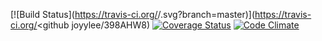 [![Build Status](https://travis-ci.org/<github username>/<repo name>.svg?branch=master)](https://travis-ci.org/<github joyylee/398AHW8)
[![Coverage Status](https://coveralls.io/repos/github/joyylee/398AHW8/badge.svg?branch=master)](https://coveralls.io/github/joyylee/398AHW8?branch=master)
[![Code Climate](https://codeclimate.com/github/codeclimate/codeclimate/badges/gpa.svg)](https://codeclimate.com/github/joyylee/398AHW8)
